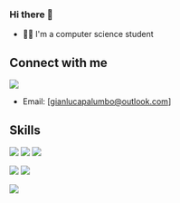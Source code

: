 ### Hi there 👋

- 👩‍💻 I'm a computer science student

## Connect with me
<a href="linkedin.com/in/gianluca-palumbo-1194a927a">
  <img src="https://img.shields.io/static/v1?message=LinkedIn&logo=linkedin&label=&color=0077B5&logoColor=white alt="linkedin logo" />
</a>


-  Email: [gianlucapalumbo@outlook.com]


## Skills
![](https://img.shields.io/badge/Code-HTML5-informational?style=flat&logo=HTML5&color=E34F26)
![](https://img.shields.io/badge/Style-CSS3-informational?style=flat&logo=CSS3&color=1572B6)
![](https://img.shields.io/badge/Code-JavaScript-informational?style=flat&logo=JavaScript&color=F7DF1E)




![](https://img.shields.io/badge/Tools-Git-informational?style=flat&logo=Git&color=F05032)
![](https://img.shields.io/badge/Tools-GitHub-informational?style=flat&logo=GitHub&color=181717)




![](https://img.shields.io/badge/gaming-unity-informational?style=flat&logo=unity&logoColor=white)










